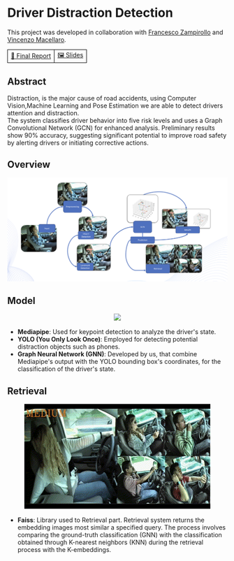 # Driver Distraction Detection
This project was developed in collaboration with [Francesco Zampirollo](https://github.com/zampifre) and [Vincenzo Macellaro](https://github.com/vincenzomacellaro).


<table style="width: 100%; border-collapse: collapse;">
  <tr>
    <td style="text-align: center; border: 1px solid black;">
      <a href="3D_paper.pdf">📑 Final Report</a>
    </td>
    <td style="text-align: center; border: 1px solid black;">
      <a href="3D_slides.pdf">🖼️ Slides</a>
    </td>
  </tr>
</table>
</center>

## Abstract
Distraction, is the major cause of road accidents, using Computer Vision,Machine Learning and Pose Estimation we are able to detect drivers attention and distraction. <br>
The system classifies driver behavior into five risk levels and uses a Graph Convolutional Network (GCN) for enhanced analysis. Preliminary results show 90% accuracy, suggesting significant potential to improve road safety by alerting drivers or initiating corrective actions.


## Overview
<img width="1379" alt="overview" src="images/overview.png">

## Model
<p align="center">
<img  src="images/demo_gnn.gif">
</p>

- **Mediapipe**: Used for keypoint detection to analyze the driver's state.
- **YOLO (You Only Look Once)**: Employed for detecting potential distraction objects such as phones.
- **Graph Neural Network (GNN)**: Developed by us, that combine Mediapipe's output with the YOLO bounding box's coordinates, for the classification of the driver's state.

## Retrieval 
<p align="center">
<img  src="images/demo_retrieval.gif">
</p>

- **Faiss**: Library used to Retrieval part. Retrieval system returns the embedding images most similar a specified query. The process involves comparing the ground-truth classification (GNN) with the classification obtained through K-nearest neighbors (KNN) during the retrieval process with the K-embeddings.
